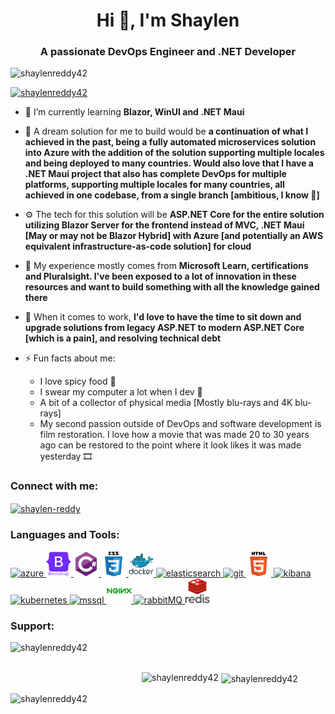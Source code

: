 <h1 align="center">Hi 👋, I'm Shaylen</h1>
<h3 align="center">A passionate DevOps Engineer and .NET Developer</h3>

<img src="https://komarev.com/ghpvc/?username=shaylenreddy42&label=Profile%20views&color=0e75b6&style=flat" alt="shaylenreddy42" />

<a href="https://github.com/ryo-ma/github-profile-trophy"><img src="https://github-profile-trophy.vercel.app/?username=shaylenreddy42" alt="shaylenreddy42" /></a>

- 🌱 I’m currently learning **Blazor, WinUI and .NET Maui**

- 🌠 A dream solution for me to build would be **a continuation of what I achieved in the past, being a fully automated microservices solution into Azure with the addition of the solution supporting multiple locales and being deployed to many countries. Would also love that I have a .NET Maui project that also has complete DevOps for multiple platforms, supporting multiple locales for many countries, all achieved in one codebase, from a single branch [ambitious, I know 🥲]**

- ⚙️ The tech for this solution will be **ASP.NET Core for the entire solution utilizing Blazor Server for the frontend instead of MVC, .NET Maui [May or may not be Blazor Hybrid] with Azure [and potentially an AWS equivalent infrastructure-as-code solution] for cloud**

- 📄 My experience mostly comes from **Microsoft Learn, certifications and Pluralsight. I've been exposed to a lot of innovation in these resources and want to build something with all the knowledge gained there**

- 💼 When it comes to work, **I'd love to have the time to sit down and upgrade solutions from legacy ASP.NET to modern ASP.NET Core [which is a pain], and resolving technical debt**

- ⚡ Fun facts about me:
  *  I love spicy food 🥵
  *  I swear my computer a lot when I dev 🙂
  *  A bit of a collector of physical media [Mostly blu-rays and 4K blu-rays]
  *  My second passion outside of DevOps and software development is film restoration. I love how a movie that was made 20 to 30 years ago can be restored to the point where it look likes it was made yesterday 🎞️

### Connect with me:

<p align="left">
<a href="https://linkedin.com/in/shaylen-reddy" target="blank"><img align="center" src="https://raw.githubusercontent.com/rahuldkjain/github-profile-readme-generator/master/src/images/icons/Social/linked-in-alt.svg" alt="shaylen-reddy" height="30" width="40" /></a>
</p>

### Languages and Tools:

<p align="left"> <a href="https://azure.microsoft.com/en-in/" target="_blank" rel="noreferrer"> <img src="https://www.vectorlogo.zone/logos/microsoft_azure/microsoft_azure-icon.svg" alt="azure" width="40" height="40"/> </a> <a href="https://getbootstrap.com" target="_blank" rel="noreferrer"> <img src="https://raw.githubusercontent.com/devicons/devicon/master/icons/bootstrap/bootstrap-plain-wordmark.svg" alt="bootstrap" width="40" height="40"/> </a> <a href="https://www.w3schools.com/cs/" target="_blank" rel="noreferrer"> <img src="https://raw.githubusercontent.com/devicons/devicon/master/icons/csharp/csharp-original.svg" alt="csharp" width="40" height="40"/> </a> <a href="https://www.w3schools.com/css/" target="_blank" rel="noreferrer"> <img src="https://raw.githubusercontent.com/devicons/devicon/master/icons/css3/css3-original-wordmark.svg" alt="css3" width="40" height="40"/> </a> <a href="https://www.docker.com/" target="_blank" rel="noreferrer"> <img src="https://raw.githubusercontent.com/devicons/devicon/master/icons/docker/docker-original-wordmark.svg" alt="docker" width="40" height="40"/> </a> <a href="https://www.elastic.co" target="_blank" rel="noreferrer"> <img src="https://www.vectorlogo.zone/logos/elastic/elastic-icon.svg" alt="elasticsearch" width="40" height="40"/> </a> <a href="https://git-scm.com/" target="_blank" rel="noreferrer"> <img src="https://www.vectorlogo.zone/logos/git-scm/git-scm-icon.svg" alt="git" width="40" height="40"/> </a> <a href="https://www.w3.org/html/" target="_blank" rel="noreferrer"> <img src="https://raw.githubusercontent.com/devicons/devicon/master/icons/html5/html5-original-wordmark.svg" alt="html5" width="40" height="40"/> </a> <a href="https://www.elastic.co/kibana" target="_blank" rel="noreferrer"> <img src="https://www.vectorlogo.zone/logos/elasticco_kibana/elasticco_kibana-icon.svg" alt="kibana" width="40" height="40"/> </a> <a href="https://kubernetes.io" target="_blank" rel="noreferrer"> <img src="https://www.vectorlogo.zone/logos/kubernetes/kubernetes-icon.svg" alt="kubernetes" width="40" height="40"/> </a> <a href="https://www.microsoft.com/en-us/sql-server" target="_blank" rel="noreferrer"> <img src="https://www.svgrepo.com/show/303229/microsoft-sql-server-logo.svg" alt="mssql" width="40" height="40"/> </a> <a href="https://www.nginx.com" target="_blank" rel="noreferrer"> <img src="https://raw.githubusercontent.com/devicons/devicon/master/icons/nginx/nginx-original.svg" alt="nginx" width="40" height="40"/> </a> <a href="https://www.rabbitmq.com" target="_blank" rel="noreferrer"> <img src="https://www.vectorlogo.zone/logos/rabbitmq/rabbitmq-icon.svg" alt="rabbitMQ" width="40" height="40"/> </a> <a href="https://redis.io" target="_blank" rel="noreferrer"> <img src="https://raw.githubusercontent.com/devicons/devicon/master/icons/redis/redis-original-wordmark.svg" alt="redis" width="40" height="40"/> </a> </p>

### Support:

<p><a href="https://www.buymeacoffee.com/shaylenreddy42"> <img align="left" src="https://cdn.buymeacoffee.com/buttons/v2/default-yellow.png" height="50" width="210" alt="shaylenreddy42" /></a></p><br><br>

<p><img align="left" src="https://github-readme-stats.vercel.app/api/top-langs?username=shaylenreddy42&show_icons=true&locale=en&layout=compact" alt="shaylenreddy42" /></p>

<p>&nbsp;<img align="center" src="https://github-readme-stats.vercel.app/api?username=shaylenreddy42&show_icons=true&locale=en" alt="shaylenreddy42" /></p>

<p><img align="center" src="https://github-readme-streak-stats.herokuapp.com/?user=shaylenreddy42&" alt="shaylenreddy42" /></p>
